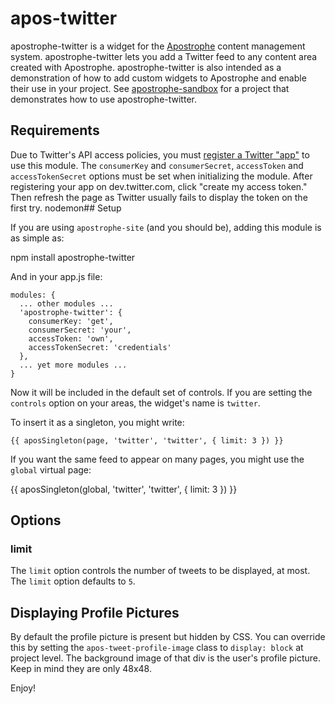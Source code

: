 # apos-twitter

apostrophe-twitter is a widget for the [Apostrophe](http://github.com/punkave/apostrophe) content management system. apostrophe-twitter lets you add a Twitter feed to any content area created with Apostrophe. apostrophe-twitter is also intended as a demonstration of how to add custom widgets to Apostrophe and enable their use in your project. See [apostrophe-sandbox](http://github.com/punkave/apostrophe-sandbox) for a project that demonstrates how to use apostrophe-twitter.

## Requirements

Due to Twitter's API access policies, you must [register a Twitter "app"](https://dev.twitter.com/) to use this module. The `consumerKey` and `consumerSecret`, `accessToken` and `accessTokenSecret` options must be set when initializing the module. After registering your app on dev.twitter.com, click "create my access token." Then refresh the page as Twitter usually fails to display the token on the first try.
nodemon## Setup

If you are using `apostrophe-site` (and you should be), adding this module is as simple as:

npm install apostrophe-twitter

And in your app.js file:

    modules: {
      ... other modules ...
      'apostrophe-twitter': {
        consumerKey: 'get',
        consumerSecret: 'your',
        accessToken: 'own',
        accessTokenSecret: 'credentials'
      },
      ... yet more modules ...
    }

Now it will be included in the default set of controls. If you are setting the `controls` option on your areas, the widget's name is `twitter`.

To insert it as a singleton, you might write:

    {{ aposSingleton(page, 'twitter', 'twitter', { limit: 3 }) }}

If you want the same feed to appear on many pages, you might use the `global` virtual page:

  {{ aposSingleton(global, 'twitter', 'twitter', { limit: 3 }) }}

## Options

### limit

The `limit` option controls the number of tweets to be displayed, at most. The `limit` option defaults to `5`.

## Displaying Profile Pictures

By default the profile picture is present but hidden by CSS. You can override this by setting the `apos-tweet-profile-image` class to `display: block` at project level. The background image of that div is the user's profile picture. Keep in mind they are only 48x48.

Enjoy!
